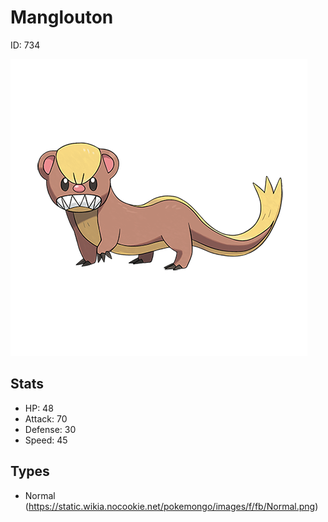# Manglouton


ID: 734

![](https://raw.githubusercontent.com/PokeAPI/sprites/master/sprites/pokemon/other/official-artwork/734.png "Manglouton")

## Stats


 - HP: 48
 - Attack: 70
 - Defense: 30
 - Speed: 45

## Types


 - Normal (https://static.wikia.nocookie.net/pokemongo/images/f/fb/Normal.png)

